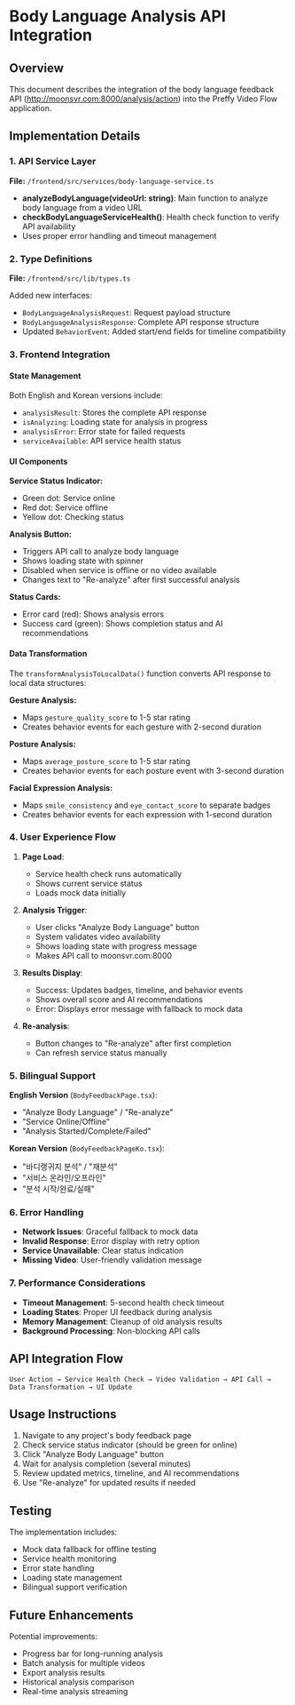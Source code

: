 # Body Language Analysis API Integration

## Overview
This document describes the integration of the body language feedback API (http://moonsvr.com:8000/analysis/action) into the Preffy Video Flow application.

## Implementation Details

### 1. API Service Layer
**File:** `/frontend/src/services/body-language-service.ts`

- **analyzeBodyLanguage(videoUrl: string)**: Main function to analyze body language from a video URL
- **checkBodyLanguageServiceHealth()**: Health check function to verify API availability
- Uses proper error handling and timeout management

### 2. Type Definitions
**File:** `/frontend/src/lib/types.ts`

Added new interfaces:
- `BodyLanguageAnalysisRequest`: Request payload structure
- `BodyLanguageAnalysisResponse`: Complete API response structure
- Updated `BehaviorEvent`: Added start/end fields for timeline compatibility

### 3. Frontend Integration

#### State Management
Both English and Korean versions include:
- `analysisResult`: Stores the complete API response
- `isAnalyzing`: Loading state for analysis in progress
- `analysisError`: Error state for failed requests
- `serviceAvailable`: API service health status

#### UI Components

**Service Status Indicator:**
- Green dot: Service online
- Red dot: Service offline  
- Yellow dot: Checking status

**Analysis Button:**
- Triggers API call to analyze body language
- Shows loading state with spinner
- Disabled when service is offline or no video available
- Changes text to "Re-analyze" after first successful analysis

**Status Cards:**
- Error card (red): Shows analysis errors
- Success card (green): Shows completion status and AI recommendations

#### Data Transformation
The `transformAnalysisToLocalData()` function converts API response to local data structures:

**Gesture Analysis:**
- Maps `gesture_quality_score` to 1-5 star rating
- Creates behavior events for each gesture with 2-second duration

**Posture Analysis:**
- Maps `average_posture_score` to 1-5 star rating
- Creates behavior events for each posture event with 3-second duration

**Facial Expression Analysis:**
- Maps `smile_consistency` and `eye_contact_score` to separate badges
- Creates behavior events for each expression with 1-second duration

### 4. User Experience Flow

1. **Page Load**: 
   - Service health check runs automatically
   - Shows current service status
   - Loads mock data initially

2. **Analysis Trigger**:
   - User clicks "Analyze Body Language" button
   - System validates video availability
   - Shows loading state with progress message
   - Makes API call to moonsvr.com:8000

3. **Results Display**:
   - Success: Updates badges, timeline, and behavior events
   - Shows overall score and AI recommendations
   - Error: Displays error message with fallback to mock data

4. **Re-analysis**:
   - Button changes to "Re-analyze" after first completion
   - Can refresh service status manually

### 5. Bilingual Support

**English Version** (`BodyFeedbackPage.tsx`):
- "Analyze Body Language" / "Re-analyze"
- "Service Online/Offline"
- "Analysis Started/Complete/Failed"

**Korean Version** (`BodyFeedbackPageKo.tsx`):
- "바디랭귀지 분석" / "재분석"
- "서비스 온라인/오프라인"
- "분석 시작/완료/실패"

### 6. Error Handling

- **Network Issues**: Graceful fallback to mock data
- **Invalid Response**: Error display with retry option
- **Service Unavailable**: Clear status indication
- **Missing Video**: User-friendly validation message

### 7. Performance Considerations

- **Timeout Management**: 5-second health check timeout
- **Loading States**: Proper UI feedback during analysis
- **Memory Management**: Cleanup of old analysis results
- **Background Processing**: Non-blocking API calls

## API Integration Flow

```
User Action → Service Health Check → Video Validation → API Call → Data Transformation → UI Update
```

## Usage Instructions

1. Navigate to any project's body feedback page
2. Check service status indicator (should be green for online)
3. Click "Analyze Body Language" button
4. Wait for analysis completion (several minutes)
5. Review updated metrics, timeline, and AI recommendations
6. Use "Re-analyze" for updated results if needed

## Testing

The implementation includes:
- Mock data fallback for offline testing
- Service health monitoring
- Error state handling
- Loading state management
- Bilingual support verification

## Future Enhancements

Potential improvements:
- Progress bar for long-running analysis
- Batch analysis for multiple videos
- Export analysis results
- Historical analysis comparison
- Real-time analysis streaming
